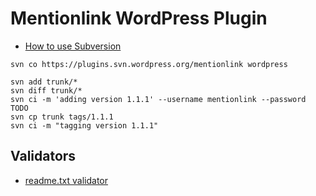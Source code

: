 # Mentionlink WordPress Plugin

- [How to use Subversion](https://developer.wordpress.org/plugins/wordpress-org/how-to-use-subversion/)

```
svn co https://plugins.svn.wordpress.org/mentionlink wordpress

svn add trunk/*
svn diff trunk/*
svn ci -m 'adding version 1.1.1' --username mentionlink --password TODO
svn cp trunk tags/1.1.1
svn ci -m "tagging version 1.1.1"
```

## Validators

- [readme.txt validator](https://wordpress.org/plugins/developers/readme-validator/)